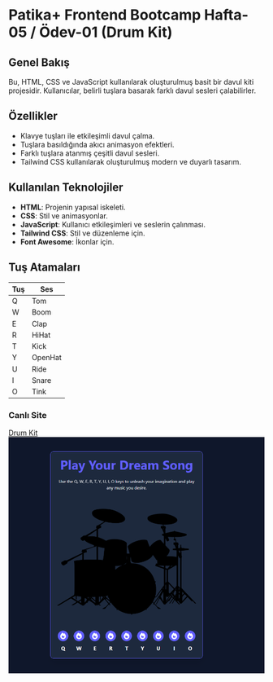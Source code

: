 # Patika+ Frontend Bootcamp Hafta-05 / Ödev-01  (Drum Kit)

## Genel Bakış
Bu, HTML, CSS ve JavaScript kullanılarak oluşturulmuş basit bir davul kiti projesidir. Kullanıcılar, belirli tuşlara basarak farklı davul sesleri çalabilirler.

## Özellikler
- Klavye tuşları ile etkileşimli davul çalma.
- Tuşlara basıldığında akıcı animasyon efektleri.
- Farklı tuşlara atanmış çeşitli davul sesleri.
- Tailwind CSS kullanılarak oluşturulmuş modern ve duyarlı tasarım.

## Kullanılan Teknolojiler
- **HTML**: Projenin yapısal iskeleti.
- **CSS**: Stil ve animasyonlar.
- **JavaScript**: Kullanıcı etkileşimleri ve seslerin çalınması.
- **Tailwind CSS**: Stil ve düzenleme için.
- **Font Awesome**: İkonlar için.

## Tuş Atamaları
| Tuş | Ses |
|-----|-------|
| Q   | Tom |
| W   | Boom |
| E   | Clap |
| R   | HiHat |
| T   | Kick |
| Y   | OpenHat |
| U   | Ride |
| I   | Snare |
| O   | Tink |


### Canlı Site
[Drum Kit](https://emreykaya.github.io/w05-drum-kit/)
![Proje Ekran Görüntüsü](./assets/images/screenshot.png)
